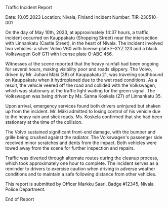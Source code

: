  Traffic Incident Report

Date: 10.05.2023
Location: Nivala, Finland
Incident Number: TIR-230510-001

On the day of May 10th, 2023, at approximately 14:37 hours, a traffic incident occurred on Kauppakatu (Shopping Street) near the intersection with Linnankatu (Castle Street), in the heart of Nivala. The incident involved two vehicles: a silver Volvo V60 with license plate F-XYZ 123 and a black Volkswagen Golf GTI with license plate O-ABC 456.

Witnesses at the scene reported that the heavy rainfall had been ongoing for several hours, making visibility poor and roads slippery. The Volvo, driven by Mr. Juhani Mäki (38) of Kauppakatu 21, was traveling southbound on Kauppakatu when it hydroplaned due to the wet road conditions. As a result, the vehicle veered off the road and collided with the Volkswagen, which was stationary at the traffic light waiting for the green signal. The Volkswagen was being driven by Ms. Sanna Koskela (27) of Linnankatu 35.

Upon arrival, emergency services found both drivers uninjured but shaken up from the incident. Mr. Mäki admitted to losing control of his vehicle due to the heavy rain and slick roads. Ms. Koskela confirmed that she had been stationary at the time of the collision.

The Volvo sustained significant front-end damage, with the bumper and grille being crushed against the radiator. The Volkswagen's passenger side received minor scratches and dents from the impact. Both vehicles were towed away from the scene for further inspection and repairs.

Traffic was diverted through alternate routes during the cleanup process, which took approximately one hour to complete. The incident serves as a reminder to drivers to exercise caution when driving in adverse weather conditions and to maintain a safe following distance from other vehicles.

This report is submitted by Officer Markku Saari, Badge #12345, Nivala Police Department.

End of Report